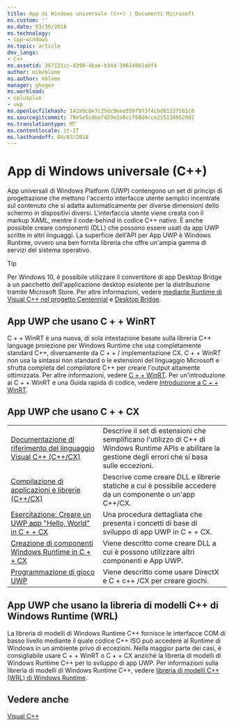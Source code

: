 ```yaml
---
title: App di Windows universale (C++) | Documenti Microsoft
ms.custom: ''
ms.date: 03/30/2018
ms.technology:
- cpp-windows
ms.topic: article
dev_langs:
- C++
ms.assetid: 357121cc-d390-4bae-b34a-39614861a9f4
author: mikeblome
ms.author: mblome
manager: ghogen
ms.workload:
- cplusplus
- uwp
ms.openlocfilehash: 142a9c8e7c25dc9eee559f973f4cbd61337581c0
ms.sourcegitcommit: 78e5e5cdbafd29e2a6ccf68d4cce215136952907
ms.translationtype: MT
ms.contentlocale: it-IT
ms.lasthandoff: 04/03/2018
---
```

# <a name="universal-windows-apps-c"></a>App di Windows universale (C++)

App universali di Windows Platform (UWP) contengono un set di principi di progettazione che mettono l'accento interfacce utente semplici incentrate sul contenuto che si adatta automaticamente per diverse dimensioni dello schermo in dispositivi diversi. L'interfaccia utente viene creata con il markup XAML, mentre il code-behind in codice C++ nativo. È anche possibile creare componenti (DLL) che possono essere usati da app UWP scritte in altri linguaggi. La superficie dell'API per App UWP è Windows Runtime, ovvero una ben fornita libreria che offre un'ampia gamma di servizi del sistema operativo.

> [!TIP]  
> Per Windows 10, è possibile utilizzare il convertitore di app Desktop Bridge a un pacchetto dell'applicazione desktop esistente per la distribuzione tramite Microsoft Store. Per altre informazioni, vedere [mediante Runtime di Visual C++ nel progetto Centennial](https://blogs.msdn.microsoft.com/vcblog/2016/07/07/using-visual-c-runtime-in-centennial-project) e [Desktop Bridge](/windows/uwp/porting/desktop-to-uwp-root).

## <a name="uwp-apps-that-use-cwinrt"></a>App UWP che usano C + + WinRT

C + + WinRT è una nuova, di sola intestazione basate sulla libreria C++ language proiezione per Windows Runtime che usa completamente standard C++, diversamente da C + + / implementazione CX. C + + WinRT non usa la sintassi non standard o le estensioni del linguaggio Microsoft e sfrutta completa del compilatore C++ per creare l'output altamente ottimizzata. Per altre informazioni, vedere [C + + WinRT](/windows/uwp/cpp-and-winrt-apis). Per un'introduzione ai C + + WinRT e una Guida rapida di codice, vedere [Introduzione a C + + WinRT](/windows/uwp/cpp-and-winrt-apis/intro-to-using-cpp-with-winrt).

## <a name="uwp-apps-that-use-ccx"></a>App UWP che usano C + + CX

|||
|-|-|
|[Documentazione di riferimento del linguaggio Visual C++ (C++/CX)](../cppcx/visual-c-language-reference-c-cx.md)|Descrive il set di estensioni che semplificano l'utilizzo di C++ di Windows Runtime APIs e abilitare la gestione degli errori che si basa sulle eccezioni.|
|[Compilazione di applicazioni e librerie (C++/CX)](../cppcx/building-apps-and-libraries-c-cx.md)|Descrive come creare DLL e librerie statiche a cui è possibile accedere da un componente o un'app C++/CX.|
|[Esercitazione: Creare un UWP app "Hello, World" in C + + CX](/windows/uwp/get-started/create-a-basic-windows-10-app-in-cpp)|Una procedura dettagliata che presenta i concetti di base di sviluppo di app UWP in C + + CX. |
|[Creazione di componenti Windows Runtime in C + + CX](/windows/uwp/winrt-components/creating-windows-runtime-components-in-cpp)|Viene descritto come creare DLL a cui è possono utilizzare altri componenti e App UWP.|
|[Programmazione di gioco UWP](/windows/uwp/gaming/)|Viene descritto come usare DirectX e C + c++ /CX per creare giochi.|

## <a name="uwp-apps-that-use-the-windows-runtime-c-template-library-wrl"></a>App UWP che usano la libreria di modelli C++ di Windows Runtime (WRL)

La libreria di modelli di Windows Runtime C++ fornisce le interfacce COM di basso livello mediante il quale codice C++ ISO può accedere al Runtime di Windows in un ambiente privo di eccezioni. Nella maggior parte dei casi, è consigliabile usare C + + WinRT o C + + CX anziché la libreria di modelli di Windows Runtime C++ per lo sviluppo di app UWP. Per informazioni sulla libreria di modelli di Windows Runtime C++, vedere [libreria di modelli C++ (WRL) di Windows Runtime](../windows/windows-runtime-cpp-template-library-wrl.md).

## <a name="see-also"></a>Vedere anche

[Visual C++](../visual-cpp-in-visual-studio.md)<br/>

